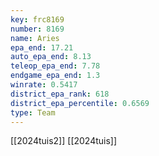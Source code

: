 ```yaml
---
key: frc8169
number: 8169
name: Aries
epa_end: 17.21
auto_epa_end: 8.13
teleop_epa_end: 7.78
endgame_epa_end: 1.3
winrate: 0.5417
district_epa_rank: 618
district_epa_percentile: 0.6569
type: Team
---
```

[[2024tuis2]]
[[2024tuis]]
